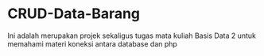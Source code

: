 # CRUD-Data-Barang
Ini adalah merupakan projek sekaligus tugas mata kuliah Basis Data 2 untuk memahami materi koneksi antara database dan php
